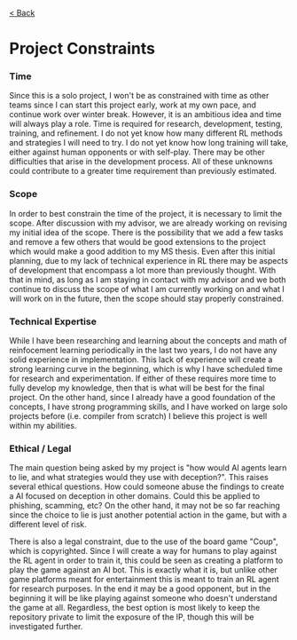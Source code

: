 [< Back](../README.md)

# Project Constraints

### Time
Since this is a solo project, I won't be as constrained with time as other teams since I can start this project early, work at my own pace, and continue work over winter break. However, it is an ambitious idea and time will always play a role. Time is required for research, development, testing, training, and refinement. I do not yet know how many different RL methods and strategies I will need to try. I do not yet know how long training will take, either against human opponents or with self-play. There may be other difficulties that arise in the development process. All of these unknowns could contribute to a greater time requirement than previously estimated. 

### Scope
In order to best constrain the time of the project, it is necessary to limit the scope. After discussion with my advisor, we are already working on revising my initial idea of the scope. There is the possibility that we add a few tasks and remove a few others that would be good extensions to the project which would make a good addition to my MS thesis. Even after this initial planning, due to my lack of technical experience in RL there may be aspects of development that encompass a lot more than previously thought. With that in mind, as long as I am staying in contact with my advisor and we both continue to discuss the scope of what I am currently working on and what I will work on in the future, then the scope should stay properly constrained.

### Technical Expertise
While I have been researching and learning about the concepts and math of reinfocement learning periodically in the last two years, I do not have any solid experience in implementation. This lack of experience will create a strong learning curve in the beginning, which is why I have scheduled time for research and experimentation. If either of these requires more time to fully develop my knowledge, then that is what will be best for the final project. On the other hand, since I already have a good foundation of the concepts, I have strong programming skills, and I have worked on large solo projects before (i.e. compiler from scratch) I believe this project is well within my abilities.

### Ethical / Legal
The main question being asked by my project is "how would AI agents learn to lie, and what strategies would they use with deception?". This raises several ethical questions. How could someone abuse the findings to create a AI focused on deception in other domains. Could this be applied to phishing, scamming, etc? On the other hand, it may not be so far reaching since the choice to lie is just another potential action in the game, but with a different level of risk. 

There is also a legal constraint, due to the use of the board game "Coup", which is copyrighted. Since I will create a way for humans to play against the RL agent in order to train it, this could be seen as creating a platform to play the game against an AI bot. This is exactly what it is, but unlike other game platforms meant for entertainment this is meant to train an RL agent for research purposes. In the end it may be a good opponent, but in the beginning it will be like playing against someone who doesn't understand the game at all. Regardless, the best option is most likely to keep the repository private to limit the exposure of the IP, though this will be investigated further.
